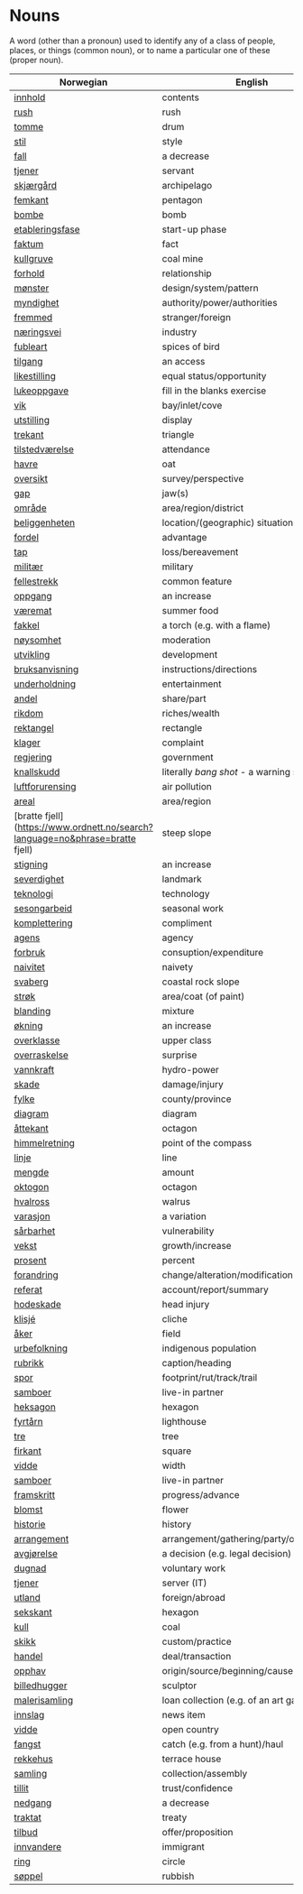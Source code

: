 # Nouns

A word (other than a pronoun) used to identify any of a class of people, places, or things (common noun), or to name a particular one of these (proper noun).

| Norwegian | English | Gender |
| --- | --- | --- |
| [innhold](https://www.ordnett.no/search?language=no&phrase=innhold) | contents | i |
| [rush](https://www.ordnett.no/search?language=no&phrase=rush) | rush | i |
| [tomme](https://www.ordnett.no/search?language=no&phrase=tomme) | drum | m |
| [stil](https://www.ordnett.no/search?language=no&phrase=stil) | style | m |
| [fall](https://www.ordnett.no/search?language=no&phrase=fall) | a decrease | i |
| [tjener](https://www.ordnett.no/search?language=no&phrase=tjener) | servant | m |
| [skjærgård](https://www.ordnett.no/search?language=no&phrase=skjærgård) | archipelago | m |
| [femkant](https://www.ordnett.no/search?language=no&phrase=femkant) | pentagon | m |
| [bombe](https://www.ordnett.no/search?language=no&phrase=bombe) | bomb | m |
| [etableringsfase](https://www.ordnett.no/search?language=no&phrase=etableringsfase) | start-up phase | m |
| [faktum](https://www.ordnett.no/search?language=no&phrase=faktum) | fact | i |
| [kullgruve](https://www.ordnett.no/search?language=no&phrase=kullgruve) | coal mine | m |
| [forhold](https://www.ordnett.no/search?language=no&phrase=forhold) | relationship | i |
| [mønster](https://www.ordnett.no/search?language=no&phrase=mønster) | design/system/pattern | i |
| [myndighet](https://www.ordnett.no/search?language=no&phrase=myndighet) | authority/power/authorities | m |
| [fremmed](https://www.ordnett.no/search?language=no&phrase=fremmed) | stranger/foreign | m |
| [næringsvei](https://www.ordnett.no/search?language=no&phrase=næringsvei) | industry | m |
| [fubleart](https://www.ordnett.no/search?language=no&phrase=fubleart) | spices of bird | m/f |
| [tilgang](https://www.ordnett.no/search?language=no&phrase=tilgang) | an access | i |
| [likestilling](https://www.ordnett.no/search?language=no&phrase=likestilling) | equal status/opportunity | m |
| [lukeoppgave](https://www.ordnett.no/search?language=no&phrase=lukeoppgave) | fill in the blanks exercise | m |
| [vik](https://www.ordnett.no/search?language=no&phrase=vik) | bay/inlet/cove | m |
| [utstilling](https://www.ordnett.no/search?language=no&phrase=utstilling) | display | m |
| [trekant](https://www.ordnett.no/search?language=no&phrase=trekant) | triangle | m |
| [tilstedværelse](https://www.ordnett.no/search?language=no&phrase=tilstedværelse) | attendance | i |
| [havre](https://www.ordnett.no/search?language=no&phrase=havre) | oat | m |
| [oversikt](https://www.ordnett.no/search?language=no&phrase=oversikt) | survey/perspective | m |
| [gap](https://www.ordnett.no/search?language=no&phrase=gap) | jaw(s) | m |
| [område](https://www.ordnett.no/search?language=no&phrase=område) | area/region/district | i |
| [beliggenheten](https://www.ordnett.no/search?language=no&phrase=beliggenheten) | location/(geographic) situation | m/f |
| [fordel](https://www.ordnett.no/search?language=no&phrase=fordel) | advantage | m |
| [tap](https://www.ordnett.no/search?language=no&phrase=tap) | loss/bereavement | i |
| [militær](https://www.ordnett.no/search?language=no&phrase=militær) | military | m |
| [fellestrekk](https://www.ordnett.no/search?language=no&phrase=fellestrekk) | common feature | i |
| [oppgang](https://www.ordnett.no/search?language=no&phrase=oppgang) | an increase | m |
| [væremat](https://www.ordnett.no/search?language=no&phrase=væremat) | summer food | m |
| [fakkel](https://www.ordnett.no/search?language=no&phrase=fakkel) | a torch (e.g. with a flame) | m |
| [nøysomhet](https://www.ordnett.no/search?language=no&phrase=nøysomhet) | moderation | m |
| [utvikling](https://www.ordnett.no/search?language=no&phrase=utvikling) | development | m |
| [bruksanvisning](https://www.ordnett.no/search?language=no&phrase=bruksanvisning) | instructions/directions | m |
| [underholdning](https://www.ordnett.no/search?language=no&phrase=underholdning) | entertainment | m |
| [andel](https://www.ordnett.no/search?language=no&phrase=andel) | share/part | m |
| [rikdom](https://www.ordnett.no/search?language=no&phrase=rikdom) | riches/wealth | m |
| [rektangel](https://www.ordnett.no/search?language=no&phrase=rektangel) | rectangle | i |
| [klager](https://www.ordnett.no/search?language=no&phrase=klager) | complaint | m |
| [regjering](https://www.ordnett.no/search?language=no&phrase=regjering) | government | m |
| [knallskudd](https://www.ordnett.no/search?language=no&phrase=knallskudd) | literally _bang shot_ - a warning shot gun | i |
| [luftforurensing](https://www.ordnett.no/search?language=no&phrase=luftforurensing) | air pollution | m |
| [areal](https://www.ordnett.no/search?language=no&phrase=areal) | area/region | i |
| [bratte fjell](https://www.ordnett.no/search?language=no&phrase=bratte fjell) | steep slope | m |
| [stigning](https://www.ordnett.no/search?language=no&phrase=stigning) | an increase | m |
| [severdighet](https://www.ordnett.no/search?language=no&phrase=severdighet) | landmark | m |
| [teknologi](https://www.ordnett.no/search?language=no&phrase=teknologi) | technology | m |
| [sesongarbeid](https://www.ordnett.no/search?language=no&phrase=sesongarbeid) | seasonal work | i |
| [komplettering](https://www.ordnett.no/search?language=no&phrase=komplettering) | compliment | m |
| [agens](https://www.ordnett.no/search?language=no&phrase=agens) | agency | m |
| [forbruk](https://www.ordnett.no/search?language=no&phrase=forbruk) | consuption/expenditure | i |
| [naivitet](https://www.ordnett.no/search?language=no&phrase=naivitet) | naivety | m |
| [svaberg](https://www.ordnett.no/search?language=no&phrase=svaberg) | coastal rock slope | i |
| [strøk](https://www.ordnett.no/search?language=no&phrase=strøk) | area/coat (of paint) | i |
| [blanding](https://www.ordnett.no/search?language=no&phrase=blanding) | mixture | m |
| [økning](https://www.ordnett.no/search?language=no&phrase=økning) | an increase | m |
| [overklasse](https://www.ordnett.no/search?language=no&phrase=overklasse) | upper class | m |
| [overraskelse](https://www.ordnett.no/search?language=no&phrase=overraskelse) | surprise | m |
| [vannkraft](https://www.ordnett.no/search?language=no&phrase=vannkraft) | hydro-power | m |
| [skade](https://www.ordnett.no/search?language=no&phrase=skade) | damage/injury | m |
| [fylke](https://www.ordnett.no/search?language=no&phrase=fylke) | county/province | i |
| [diagram](https://www.ordnett.no/search?language=no&phrase=diagram) | diagram | i |
| [åttekant](https://www.ordnett.no/search?language=no&phrase=åttekant) | octagon | m |
| [himmelretning](https://www.ordnett.no/search?language=no&phrase=himmelretning) | point of the compass | m |
| [linje](https://www.ordnett.no/search?language=no&phrase=linje) | line | m |
| [mengde](https://www.ordnett.no/search?language=no&phrase=mengde) | amount | m |
| [oktogon](https://www.ordnett.no/search?language=no&phrase=oktogon) | octagon | m |
| [hvalross](https://www.ordnett.no/search?language=no&phrase=hvalross) | walrus | m |
| [varasjon](https://www.ordnett.no/search?language=no&phrase=varasjon) | a variation | m |
| [sårbarhet](https://www.ordnett.no/search?language=no&phrase=sårbarhet) | vulnerability | m |
| [vekst](https://www.ordnett.no/search?language=no&phrase=vekst) | growth/increase | m |
| [prosent](https://www.ordnett.no/search?language=no&phrase=prosent) | percent | m |
| [forandring](https://www.ordnett.no/search?language=no&phrase=forandring) | change/alteration/modification | m |
| [referat](https://www.ordnett.no/search?language=no&phrase=referat) | account/report/summary | i |
| [hodeskade](https://www.ordnett.no/search?language=no&phrase=hodeskade) | head injury | m |
| [klisjé](https://www.ordnett.no/search?language=no&phrase=klisjé) | cliche | m |
| [åker](https://www.ordnett.no/search?language=no&phrase=åker) | field | m |
| [urbefolkning](https://www.ordnett.no/search?language=no&phrase=urbefolkning) | indigenous population | m |
| [rubrikk](https://www.ordnett.no/search?language=no&phrase=rubrikk) | caption/heading | m |
| [spor](https://www.ordnett.no/search?language=no&phrase=spor) | footprint/rut/track/trail | i |
| [samboer](https://www.ordnett.no/search?language=no&phrase=samboer) | live-in partner | m |
| [heksagon](https://www.ordnett.no/search?language=no&phrase=heksagon) | hexagon | m |
| [fyrtårn](https://www.ordnett.no/search?language=no&phrase=fyrtårn) | lighthouse | i |
| [tre](https://www.ordnett.no/search?language=no&phrase=tre) | tree | i |
| [firkant](https://www.ordnett.no/search?language=no&phrase=firkant) | square | m |
| [vidde](https://www.ordnett.no/search?language=no&phrase=vidde) | width | m/f |
| [samboer](https://www.ordnett.no/search?language=no&phrase=samboer) | live-in partner | m |
| [framskritt](https://www.ordnett.no/search?language=no&phrase=framskritt) | progress/advance | i |
| [blomst](https://www.ordnett.no/search?language=no&phrase=blomst) | flower | m |
| [historie](https://www.ordnett.no/search?language=no&phrase=historie) | history | m/f |
| [arrangement](https://www.ordnett.no/search?language=no&phrase=arrangement) | arrangement/gathering/party/organisation | i |
| [avgjørelse](https://www.ordnett.no/search?language=no&phrase=avgjørelse) | a decision (e.g. legal decision) | m |
| [dugnad](https://www.ordnett.no/search?language=no&phrase=dugnad) | voluntary work | m |
| [tjener](https://www.ordnett.no/search?language=no&phrase=tjener) | server (IT) | m |
| [utland](https://www.ordnett.no/search?language=no&phrase=utland) | foreign/abroad | m |
| [sekskant](https://www.ordnett.no/search?language=no&phrase=sekskant) | hexagon | m |
| [kull](https://www.ordnett.no/search?language=no&phrase=kull) | coal | i |
| [skikk](https://www.ordnett.no/search?language=no&phrase=skikk) | custom/practice | m |
| [handel](https://www.ordnett.no/search?language=no&phrase=handel) | deal/transaction | m |
| [opphav](https://www.ordnett.no/search?language=no&phrase=opphav) | origin/source/beginning/cause | i |
| [billedhugger](https://www.ordnett.no/search?language=no&phrase=billedhugger) | sculptor | m |
| [malerisamling](https://www.ordnett.no/search?language=no&phrase=malerisamling) | loan collection (e.g. of an art gallery) | m |
| [innslag](https://www.ordnett.no/search?language=no&phrase=innslag) | news item | i |
| [vidde](https://www.ordnett.no/search?language=no&phrase=vidde) | open country | m |
| [fangst](https://www.ordnett.no/search?language=no&phrase=fangst) | catch (e.g. from a hunt)/haul | m |
| [rekkehus](https://www.ordnett.no/search?language=no&phrase=rekkehus) | terrace house | i |
| [samling](https://www.ordnett.no/search?language=no&phrase=samling) | collection/assembly | m |
| [tillit](https://www.ordnett.no/search?language=no&phrase=tillit) | trust/confidence | m |
| [nedgang](https://www.ordnett.no/search?language=no&phrase=nedgang) | a decrease | m |
| [traktat](https://www.ordnett.no/search?language=no&phrase=traktat) | treaty | m |
| [tilbud](https://www.ordnett.no/search?language=no&phrase=tilbud) | offer/proposition | i |
| [innvandere](https://www.ordnett.no/search?language=no&phrase=innvandere) | immigrant | m |
| [ring](https://www.ordnett.no/search?language=no&phrase=ring) | circle | m |
| [søppel](https://www.ordnett.no/search?language=no&phrase=søppel) | rubbish | i |

